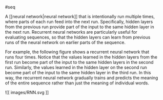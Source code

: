 #seq

A [[neural network|neural network]] that is intentionally run multiple
times, where parts of each run feed into the next run. Specifically,
hidden layers from the previous run provide part of the
input to the same hidden layer in the next run. Recurrent neural networks
are particularly useful for evaluating sequences, so that the hidden layers
can learn from previous runs of the neural network on earlier parts of
the sequence.

For example, the following figure shows a recurrent neural network that
runs four times. Notice that the values learned in the hidden layers from
the first run become part of the input to the same hidden layers in
the second run. Similarly, the values learned in the hidden layer on the
second run become part of the input to the same hidden layer in the
third run. In this way, the recurrent neural network gradually trains and
predicts the meaning of the entire sequence rather than just the meaning
of individual words.


![[ images/RNN.svg ]]


